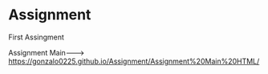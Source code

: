 # Assignment
First Assingment 



Assignment Main---> https://gonzalo0225.github.io/Assignment/Assignment%20Main%20HTML/
